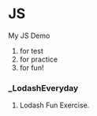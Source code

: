 # JS
My JS Demo
1. for test
2. for practice
3. for fun!

### _LodashEveryday
1. Lodash Fun Exercise.